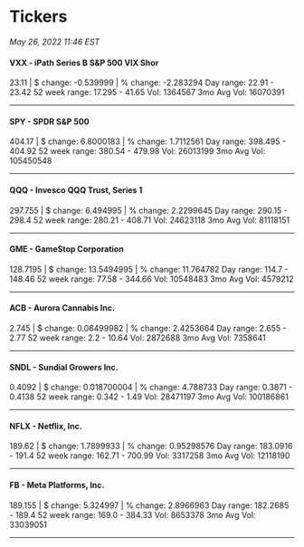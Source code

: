 # Tickers
*May 26, 2022 11:46 EST*

#### VXX - iPath Series B S&P 500 VIX Shor
23.11 | $ change: -0.539999 | % change: -2.283294
Day range: 22.91 - 23.42 52 week range: 17.295 - 41.65
Vol: 1364567 3mo Avg Vol: 16070391

---

#### SPY - SPDR S&P 500
404.17 | $ change: 6.8000183 | % change: 1.7112561
Day range: 398.495 - 404.92 52 week range: 380.54 - 479.98
Vol: 26013199 3mo Avg Vol: 105450548

---

#### QQQ - Invesco QQQ Trust, Series 1
297.755 | $ change: 6.494995 | % change: 2.2299645
Day range: 290.15 - 298.4 52 week range: 280.21 - 408.71
Vol: 24623118 3mo Avg Vol: 81118151

---

#### GME - GameStop Corporation
128.7195 | $ change: 13.5494995 | % change: 11.764782
Day range: 114.7 - 148.46 52 week range: 77.58 - 344.66
Vol: 10548483 3mo Avg Vol: 4579212

---

#### ACB - Aurora Cannabis Inc.
2.745 | $ change: 0.06499982 | % change: 2.4253664
Day range: 2.655 - 2.77 52 week range: 2.2 - 10.64
Vol: 2872688 3mo Avg Vol: 7358641

---

#### SNDL - Sundial Growers Inc.
0.4092 | $ change: 0.018700004 | % change: 4.788733
Day range: 0.3871 - 0.4138 52 week range: 0.342 - 1.49
Vol: 28471197 3mo Avg Vol: 100186861

---

#### NFLX - Netflix, Inc.
189.62 | $ change: 1.7899933 | % change: 0.95298576
Day range: 183.0916 - 191.4 52 week range: 162.71 - 700.99
Vol: 3317258 3mo Avg Vol: 12118190

---

#### FB - Meta Platforms, Inc.
189.155 | $ change: 5.324997 | % change: 2.8966963
Day range: 182.2685 - 189.4 52 week range: 169.0 - 384.33
Vol: 8653378 3mo Avg Vol: 33039051

---

